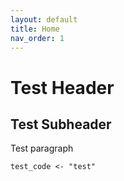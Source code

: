 ```yaml
---
layout: default
title: Home
nav_order: 1
---
```


# Test Header

## Test Subheader

Test paragraph

```{r}
test_code <- "test"
```